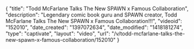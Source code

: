 {
    "title": "Todd McFarlane Talks The New SPAWN x Famous Collaboration",
    "description": "Legendary comic book guru and SPAWN creator, Todd McFarlane Talks The New SPAWN x Famous Collaboration!!!",
    "videoid": "152010",
    "date_created": "1397072634",
    "date_modified": "1418181274",
    "type": "captivate",
    "layout": "video",
    "url": "\/v\/todd-mcfarlane-talks-the-new-spawn-x-famous-collaboration\/152010"
}